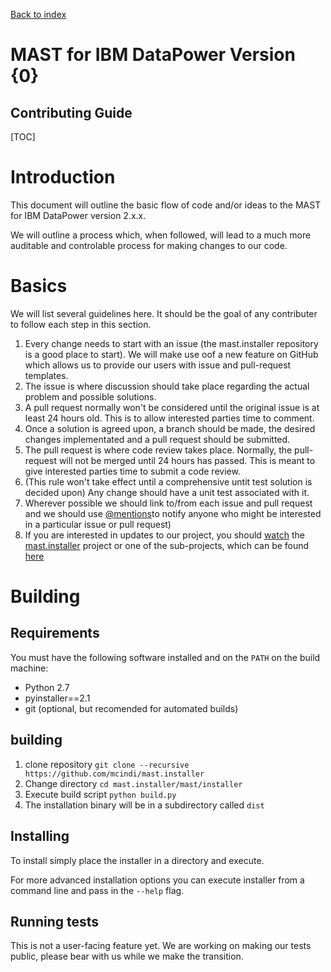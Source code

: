 [Back to index](./index.html)
<h1>MAST for IBM DataPower Version {0}</h1>
<h2>Contributing Guide</h2>

[TOC]

# Introduction

This document will outline the basic flow of code and/or ideas to the MAST for IBM DataPower version 2.x.x.

We will outline a process which, when followed, will lead to a much more auditable and controlable
process for making changes to our code.

# Basics

We will list several guidelines here. It should be the goal of any contributer to follow each step in
this section.

1. Every change needs to start with an issue (the mast.installer repository is a good place to start). We will
make use oof a new feature on GitHub which allows us to provide our users with issue and pull-request templates.
2. The issue is where discussion should take place regarding the actual problem and possible solutions.
3. A pull request normally won't be considered until the original issue is at least 24 hours old. This
is to allow interested parties time to comment.
3. Once a solution is agreed upon, a branch should be made, the desired changes implementated and a pull
request should be submitted.
4. The pull request is where code review takes place. Normally, the pull-request will not be merged until 24 hours
has passed. This is meant to give interested parties time to submit a code review.
5. (This rule won't take effect until a comprehensive untit test solution is decided upon) Any change should have
a unit test associated with it.
6. Wherever possible we should link to/from each issue and pull request and we should use
[@mentions](https://github.com/blog/821-mention-somebody-they-re-notified)to notify
anyone who might be interested in a particular issue or pull request)
7. If you are interested in updates to our project, you should
[watch](https://help.github.com/articles/be-social/#watch-a-project)
the [mast.installer](https://github.com/mcindi/mast.installer) project or one of the sub-projects,
which can be found [here](https://github.com/McIndi)

# Building

## Requirements

You must have the following software installed and on the `PATH` on the build machine:

* Python 2.7
* pyinstaller==2.1
* git (optional, but recomended for automated builds)

## building

1. clone repository `git clone --recursive https://github.com/mcindi/mast.installer`
2. Change directory `cd mast.installer/mast/installer`
3. Execute build script `python build.py`
4. The installation binary will be in a subdirectory called `dist`

## Installing

To install simply place the installer in a directory and execute.

For more advanced installation options you can execute installer from a
command line and pass in the `--help` flag.

## Running tests

This is not a user-facing feature yet. We are working on making our tests
public, please bear with us while we make the transition.

